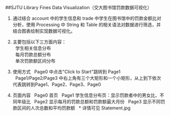 ##SJTU Library Fines Data Visualization（交大图书馆罚款数据可视化）
  
1. 通过结合 account 中的学生信息和 trade 中学生在图书馆中的罚款金额比对分析，使用 Processing 中 String 和 Table 的相关语法对数据进行筛选，并结合图表绘制实现数据可视化。  
  
2. 主要包括以下三方面内容：  
   学生相关信息分布  
   每月罚款总额分布  
   单次罚款额区间分布  
  
3. 使用方式
   Page0 中点击"Click to Start"跳转到 Page1  
   Page1/Page2/Page3 中右上角有三个大矩形和一个小矩形，从上到下依次代表跳转到Page1、Page2、Page3、Page0
  
4. 页面内容
   Page0 首页
   Page1 学生信息分布页：显示罚款者中的男女比、不同年级比
   Page2 显示每月的罚款总额和罚款额最大月份
   Page3 显示不同罚款区间的人次总数和平均罚款额
   * 详情可见 Statement.jpg
